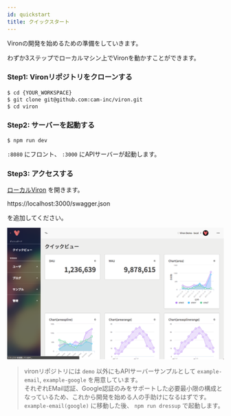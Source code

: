 ```yaml
---
id: quickstart
title: クイックスタート
---
```


Vironの開発を始めるための準備をしていきます。

わずか3ステップでローカルマシン上でVironを動かすことができます。

### Step1: Vironリポジトリをクローンする

```
$ cd {YOUR_WORKSPACE}
$ git clone git@github.com:cam-inc/viron.git
$ cd viron
```

### Step2: サーバーを起動する

```
$ npm run dev
```

`:8080` にフロント、 `:3000` にAPIサーバーが起動します。

### Step3: アクセスする

[ローカルViron](https://localhost:8080/) を開きます。

https://localhost:3000/swagger.json

を追加してください。

![quickstart_top](./assets/quickstart_top.png)


> vironリポジトリには `demo` 以外にもAPIサーバーサンプルとして `example-email`, `example-google` を用意しています。  
それぞれEMail認証、Google認証のみをサポートした必要最小限の構成となっているため、これから開発を始める人の手助けになるはずです。  
`example-email(google)` に移動した後、 `npm run dressup` で起動します。
